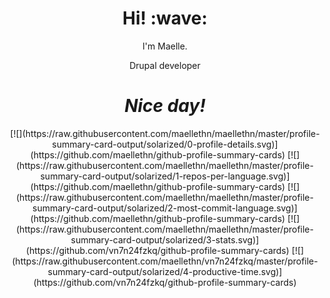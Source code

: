 <h1 align='center'> Hi! :wave:</h1>
<p align='center'>
I'm Maelle.
</p>
<p align='center'>Drupal developer</p>

<h1 align='center'><i>Nice day!</i></h1>


<div align='center'>
[![](https://raw.githubusercontent.com/maellethn/maellethn/master/profile-summary-card-output/solarized/0-profile-details.svg)](https://github.com/maellethn/github-profile-summary-cards)
[![](https://raw.githubusercontent.com/maellethn/maellethn/master/profile-summary-card-output/solarized/1-repos-per-language.svg)](https://github.com/maellethn/github-profile-summary-cards) [![](https://raw.githubusercontent.com/maellethn/maellethn/master/profile-summary-card-output/solarized/2-most-commit-language.svg)](https://github.com/maellethn/github-profile-summary-cards)
[![](https://raw.githubusercontent.com/maellethn/maellethn/master/profile-summary-card-output/solarized/3-stats.svg)](https://github.com/vn7n24fzkq/github-profile-summary-cards) [![](https://raw.githubusercontent.com/maellethn/vn7n24fzkq/master/profile-summary-card-output/solarized/4-productive-time.svg)](https://github.com/vn7n24fzkq/github-profile-summary-cards)
</div>
